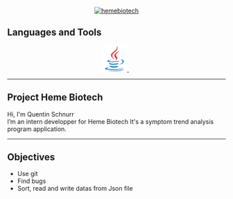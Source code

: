 <p align="center"><a href="https://imgbb.com/"><img src="https://i.ibb.co/Ksk781k/hemebiotech.png" alt="hemebiotech" border="0"></a></p>


## Languages and Tools
<p align="center">
<a href="https://www.java.com" target="_blank" rel="noreferrer"> 
<img src="https://raw.githubusercontent.com/devicons/devicon/master/icons/java/java-original.svg" alt="java" width="60" height="60"/>
</a>&ensp;   

---
## Project Heme Biotech
Hi, I'm Quentin Schnurr  
I’m an intern developper for Heme Biotech
It's a symptom trend analysis program application. 

---
## Objectives
- Use git
- Find bugs
- Sort, read and write datas from Json file
